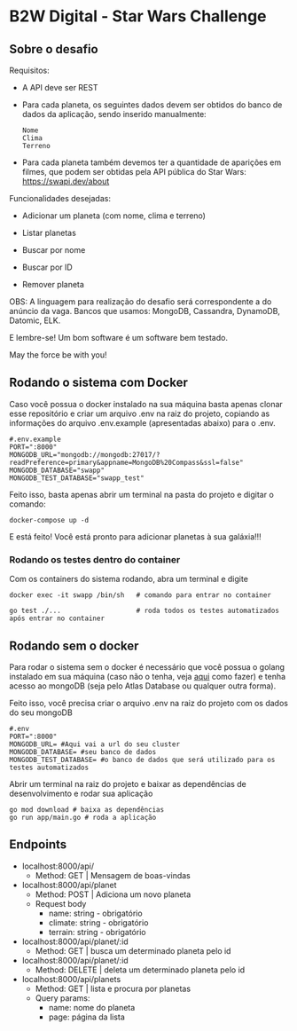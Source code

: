 # B2W Digital - Star Wars Challenge

## Sobre o desafio

Requisitos:

- A API deve ser REST

- Para cada planeta, os seguintes dados devem ser obtidos do banco de dados da aplicação, sendo inserido manualmente:

      Nome
      Clima
      Terreno


- Para cada planeta também devemos ter a quantidade de aparições em filmes, que podem ser obtidas pela API pública do Star Wars: https://swapi.dev/about

Funcionalidades desejadas: 

- Adicionar um planeta (com nome, clima e terreno)

- Listar planetas

- Buscar por nome

- Buscar por ID

- Remover planeta

OBS: A linguagem para realização do desafio será correspondente a do anúncio da vaga.
Bancos que usamos: MongoDB, Cassandra, DynamoDB, Datomic, ELK.

E lembre-se! Um bom software é um software bem testado.

May the force be with you!


## Rodando o sistema com Docker

Caso você possua o docker instalado na sua máquina basta apenas clonar esse repositório e criar um arquivo .env na raiz do projeto, copiando as informações do arquivo .env.example (apresentadas abaixo) para o .env.

```docker
#.env.example
PORT=":8000"
MONGODB_URL="mongodb://mongodb:27017/?readPreference=primary&appname=MongoDB%20Compass&ssl=false"
MONGODB_DATABASE="swapp"
MONGODB_TEST_DATABASE="swapp_test"
```

Feito isso, basta apenas abrir um terminal na pasta do projeto e digitar o comando:
```docker
docker-compose up -d 
```

E está feito! Você está pronto para adicionar planetas à sua galáxia!!! 

### Rodando os testes dentro do container

Com os containers do sistema rodando, abra um terminal e digite

```docker
docker exec -it swapp /bin/sh   # comando para entrar no container

go test ./...                   # roda todos os testes automatizados após entrar no container
```

## Rodando sem o docker
Para rodar o sistema sem o docker é necessário que você possua o golang instalado em sua máquina (caso não o tenha, veja [aqui](https://golang.org/doc/install) como fazer) e tenha acesso ao mongoDB (seja pelo Atlas Database ou qualquer outra forma).

Feito isso, você precisa criar o arquivo .env na raiz do projeto com os dados do seu mongoDB 

```docker
#.env
PORT=":8000"
MONGODB_URL= #Aqui vai a url do seu cluster
MONGODB_DATABASE= #seu banco de dados
MONGODB_TEST_DATABASE= #o banco de dados que será utilizado para os testes automatizados
```

Abrir um terminal na raiz do projeto e baixar as dependências de desenvolvimento e rodar sua aplicação

```docker
go mod download # baixa as dependências
go run app/main.go # roda a aplicação
```

## Endpoints

- localhost:8000/api/   
  - Method: GET | Mensagem de boas-vindas
- localhost:8000/api/planet 
  - Method: POST | Adiciona um novo planeta
  - Request body
    - name: string - obrigatório
    - climate: string - obrigatório
    - terrain: string - obrigatório
- localhost:8000/api/planet/:id
  - Method: GET | busca um determinado planeta pelo id
- localhost:8000/api/planet/:id
  - Method: DELETE | deleta um determinado planeta pelo id
- localhost:8000/api/planets
  - Method: GET | lista e procura por planetas
  - Query params:
    - name: nome do planeta
    - page: página da lista 
